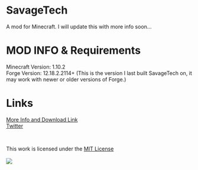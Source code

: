 SavageTech
==========
A mod for Minecraft. I will update this with more info soon...  

MOD INFO & Requirements
========
Minecraft Version: 1.10.2  
Forge Version: 12.18.2.2114+  (This is the version I last built SavageTech on, it may work with newer or older versions of Forge.)

Links
======
[More Info and Download Link](https://savageboy74.tv/mods/savagetech)    
[Twitter](https://twitter.com/savageboy74)  

<br>


This work is licensed under the <a rel="license" href="http://opensource.org/licenses/MIT">MIT License   </a>
<br>
<br>
<a rel="license" href="http://opensource.org/licenses/MIT" target="_blank"> <img src="http://opensource.org/trademarks/opensource/OSI-Approved-License-100x137.png"/></a>
<br>

